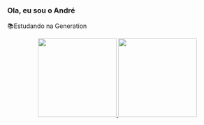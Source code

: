 ### Ola, eu sou o André

📚Estudando na Generation
<div align="center">
  <a href="https://github.com/andre0101020">
  <img height="180em" src="https://github-readme-stats.vercel.app/api?username=andre0101020&show_icons=true&theme=dracula&include_all_commits=true&count_private=true"/>
  <img height="180em" src="https://github-readme-stats.vercel.app/api/top-langs/?username=andre0101020&layout=compact&langs_count=7&theme=dracula"/>
</div>


